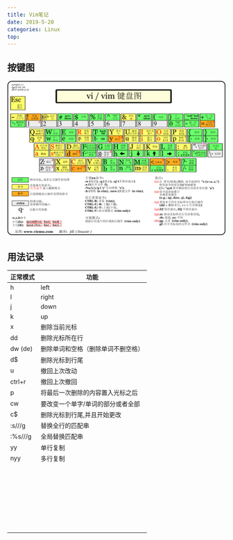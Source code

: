 ```yaml
---
title: Vim笔记
date: 2019-5-20
categories: Linux
top:
---
```


## 按键图

![](../resource/images/vim.gif?raw=true)

## 用法记录



| 正常模式 | 功能                               |
| -------- | ---------------------------------- |
| h        | left                               |
| l        | right                              |
| j        | down                               |
| k        | up                                 |
| x        | 删除当前光标                       |
| dd       | 删除光标所在行                     |
| dw (de)  | 删除单词和空格（删除单词不删空格） |
| d$       | 删除光标到行尾                     |
| u        | 撤回上次改动                       |
| ctrl+r   | 撤回上次撤回                       |
| p        | 将最后一次删除的内容置入光标之后   |
| cw       | 要改变一个单字/单词的部分或者全部  |
| c$       | 删除光标到行尾,并且开始更改        |
| :s///g   | 替换全行的匹配串                   |
| :%s///g  | 全局替换匹配串                     |
| yy       | 单行复制                           |
| nyy      | 多行复制                           |
|          |                                    |
|          |                                    |
|          |                                    |
|          |                                    |
|          |                                    |
|          |                                    |
|          |                                    |
|          |                                    |
|          |                                    |
|          |                                    |
|          |                                    |
|          |                                    |
|          |                                    |
|          |                                    |
|          |                                    |
|          |                                    |
|          |                                    |
|          |                                    |
|          |                                    |
|          |                                    |
|          |                                    |
|          |                                    |
|          |                                    |
|          |                                    |
|          |                                    |
|          |                                    |
|          |                                    |
|          |                                    |
|          |                                    |
|          |                                    |

